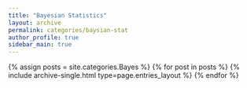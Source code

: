 ```yaml
---
title: "Bayesian Statistics"
layout: archive
permalink: categories/baysian-stat
author_profile: true
sidebar_main: true
---
```



{% assign posts = site.categories.Bayes %}
{% for post in posts %} {% include archive-single.html type=page.entries_layout %} {% endfor %}

